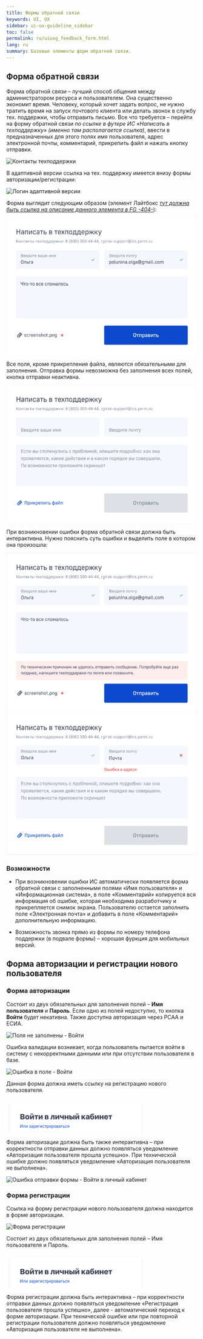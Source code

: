 ```yaml
---
title: Формы обратной связи
keywords: UI, UX
sidebar: ui-ux-guideline_sidebar
toc: false
permalink: ru/uiuxg_feedback_form.html
lang: ru
summary: Базовые элементы форм обратной связи.
---
```

  
## Форма обратной связи

Форма обратной связи – лучший способ общения между администратором ресурса и пользователем. Она существенно экономит время. Человеку, который хочет задать вопрос, не нужно тратить время на запуск почтового клиента или делать звонок в службу тех. поддержки, чтобы отправить письмо. Все что требуется – перейти на форму обратной связи *по ссылке в футере ИС «Написать в техподдержку» (именно там располагается ссылка)*, ввести в предназначенных для этого полях имя пользователя, адрес электронной почты, комментарий, прикрепить файл и нажать кнопку отправки.

![Контакты техподдержки](../../../images/pages/guides/ui-ux-guideline/uiuxg_feedback_form/1.png)

В адаптивной версии ссылка на тех. поддержку имеется внизу формы авторизации/регистрации:

![Логин адаптивной версии](../../../images/pages/guides/ui-ux-guideline/uiuxg_feedback_form/5.png)

Форма выглядит следующим образом (элемент Лайтбокс [*тут должна быть ссылка на описание данного элемента в FG -404-*](404)):

![Написать в техподдержку](../../../images/pages/guides/ui-ux-guideline/uiuxg_feedback_form/3.png)

Все поля, кроме прикрепления файла, являются обязательными для заполнения. Отправка формы невозможна без заполнения всех полей, кнопка отправки неактивна.

![Поля не заполнены - Написать в техподдержку](../../../images/pages/guides/ui-ux-guideline/uiuxg_feedback_form/2.png)

При возникновении ошибки форма обратной связи должна быть интерактивна. Нужно пояснить суть ошибки и выделить поле в котором она произошла:

![Ошибка отправки формы - Написать в техподдержку - Сообщение](../../../images/pages/guides/ui-ux-guideline/uiuxg_feedback_form/4.png)
![Ошибка отправки формы - Написать в техподдержку - Неверное поле](../../../images/pages/guides/ui-ux-guideline/uiuxg_feedback_form/4,5.png)

### Возможности

* При возникновении ошибки ИС автоматически появляется форма обратной связи с заполненными полями «Имя пользователя» и «Информационная система», в поле «Комментарий» копируется вся информация об ошибке, которая необходима разработчику и прикрепляется снимок экрана. Пользователю остается заполнить поле «Электронная почта» и добавить в поле «Комментарий» дополнительную информацию.

* Возможность звонка прямо из формы по номеру телефона поддержки (в подвале формы) – хорошая фуркция для мобильных версий.

## Форма авторизации и регистрации нового пользователя

### Форма авторизации

Состоит из двух обязательных для заполнения полей – **Имя пользователя** и **Пароль**. Если одно из полей недоступно, то кнопка **Войти** будет некативна. Также доступна авторизация через РСАА и ЕСИА.

![Поля не заполнены - Войти](../../../images/pages/guides/ui-ux-guideline/uiuxg_feedback_form/6.png)

Ошибка валидации возникает, когда пользователь пытается войти в систему с некорректными данными или при отсутствии пользователя в базе.

![Ошибка в поле - Войти](../../../images/pages/guides/ui-ux-guideline/uiuxg_feedback_form/7.png)

Данная форма должна иметь ссылку на регистрацию нового пользователя.

![Войти в личный кабинет](../../../images/pages/guides/ui-ux-guideline/uiuxg_feedback_form/8.png)

Форма авторизации должна быть также интерактивна – при корректности отправки данных должно появляться уведомление «Авторизация пользователя прошла успешно». При технической ошибке должно появляться уведомление «Авторизация пользователя не выполнена».

![Ошибка отправки формы - Войти в личный кабинет](../../../images/pages/guides/ui-ux-guideline/uiuxg_feedback_form/9.png)

### Форма регистрации

Ссылка на форму регистрации нового пользователя должна находится в форме авторизации.

![Форма регистрации](../../../images/pages/guides/ui-ux-guideline/uiuxg_feedback_form/10.png)

Состоит из двух обязательных для заполнения полей – Имя пользователя и Пароль.

![Войти в личный кабинет - Второй пример](../../../images/pages/guides/ui-ux-guideline/uiuxg_feedback_form/8.png)

Форма регистрации должна быть интерактивна – при корректности отправки данных должно появляться уведомление «Регистрация пользователя прошла успешно», далее - автоматический переход к форме авторизации. При технической ошибке или при повторной регистрации пользователя должно появляться уведомление «Авторизация пользователя не выполнена».
